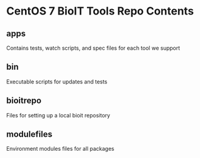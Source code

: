 CentOS 7 BioIT Tools Repo Contents
==================================
## apps
Contains tests, watch scripts, and spec files for each tool we support
## bin
Executable scripts for updates and tests
## bioitrepo
Files for setting up a local bioit repository
## modulefiles
Environment modules files for all packages

